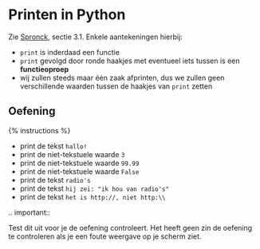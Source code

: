 # Printen in Python
Zie [Spronck](http://www.spronck.net/pythonbook/pythonboek.pdf), sectie 3.1. Enkele aantekeningen hierbij:

- `print` is inderdaad een functie
- `print` gevolgd door ronde haakjes met eventueel iets tussen is een **functieoproep**
- wij zullen steeds maar één zaak afprinten, dus we zullen geen verschillende waarden tussen de haakjes van `print` zetten

## Oefening
{% instructions %}

- print de tekst `hallo!`
- print de niet-tekstuele waarde `3`
- print de niet-tekstuele waarde `99.99`
- print de niet-tekstuele waarde `False`
- print de tekst `radio's`
- print de tekst `hij zei: "ik hou van radio's"`
- print de tekst `het is http://, niet http:\\`

.. important::

   Test dit uit voor je de oefening controleert. Het heeft geen zin de oefening te controleren als je een foute weergave op je scherm ziet.
